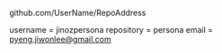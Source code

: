 github.com/UserName/RepoAddress

username = jinozpersona
repository = persona
email = pyeng.jiwonlee@gmail.com

